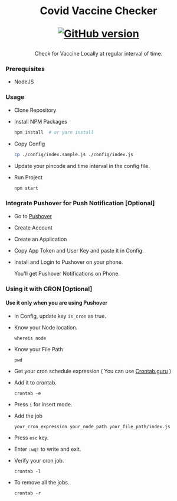 <h1 align='center'>
  Covid Vaccine Checker
  
  [![GitHub version](https://badge.fury.io/gh/vaibhav7500%2Flets_watch.svg)](https://badge.fury.io/gh/vaibhav7500%2Flets_watch)
  
  
</h1>

<p align='center'>
  Check for Vaccine Locally at regular interval of time.
</p>

### Prerequisites

* NodeJS

### Usage
* Clone Repository

* Install NPM Packages

    ```bash
    npm install  # or yarn install
    ```

* Copy Config
    ```bash
    cp ./config/index.sample.js ./config/index.js
    ```

* Update your pincode and time interval in the config file.


* Run Project

    ```bash
    npm start
    ```

### Integrate Pushover for Push Notification [Optional]

* Go to [Pushover](https://pushover.net/)
* Create Account
* Create an Application
* Copy App Token and User Key and paste it in Config.
* Install and Login to Pushover on your phone.

  You'll get Pushover Notifications on Phone.

### Using it with CRON [Optional] 
  #### Use it only when you are using Pushover

* In Config, update key `is_cron` as true.

* Know your Node location.
  ```
  whereis node
  ```

* Know your File Path
  ```
  pwd
  ```

* Get your cron schedule expression ( You can use [Crontab.guru](https://crontab.guru/) )

* Add it to crontab.
  ```
  crontab -e
  ```

* Press `i` for insert mode.

* Add the job
  ```
  your_cron_expression your_node_path your_file_path/index.js
  ```

* Press `esc` key.

* Enter `:wq!` to write and exit.

* Verify your cron job.
  ```
  crontab -l
  ```

* To remove all the jobs.
  ```
  crontab -r
  ```